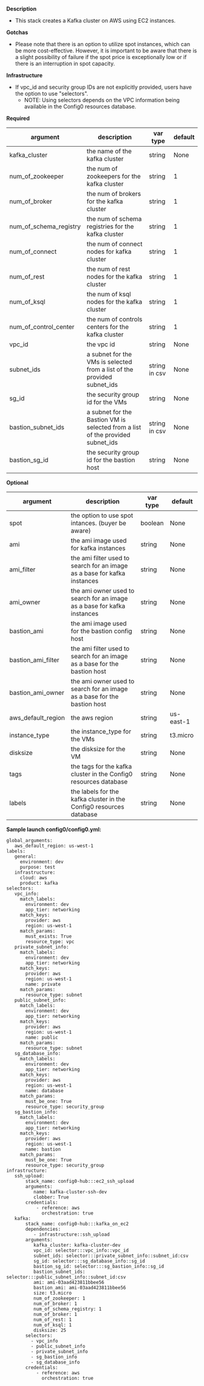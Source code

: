 **Description**

  - This stack creates a Kafka cluster on AWS using EC2 instances.

**Gotchas**
  - Please note that there is an option to utilize spot instances, which can be more cost-effective. However, it is important to be aware that there is a slight possibility of failure if the spot price is exceptionally low or if there is an interruption in spot capacity.

**Infrastructure**

  - If vpc_id and security group IDs are not explicitly provided, users have the option to use "selectors".
    - NOTE: Using selectors depends on the VPC information being available in the Config0 resources database.

**Required**

| argument      | description                            | var type | default      |
| ------------- | -------------------------------------- | -------- | ------------ |
| kafka_cluster   | the name of the kafka cluster       | string   | None         |
| num_of_zookeeper   | the num of zookeepers for the kafka cluster       | string   | 1         |
| num_of_broker   | the num of brokers for the kafka cluster       | string   | 1         |
| num_of_schema_registry   | the num of schema registries for the kafka cluster       | string   | 1         |
| num_of_connect   | the num of connect nodes for kafka cluster       | string   | 1         |
| num_of_rest   | the num of rest nodes for the kafka cluster       | string   | 1         |
| num_of_ksql   | the num of ksql nodes for the  kafka cluster       | string   | 1         |
| num_of_control_center   | the num of controls centers for the kafka cluster       | string   | 1         |
| vpc_id | the vpc id | string   | None       |
| subnet_ids   | a subnet for the VMs is selected from a list of the provided subnet_ids  | string in csv   | None         |
| sg_id   | the security group id for the VMs       | string   | None         |
| bastion_subnet_ids   | a subnet for the Bastion VM is selected from a list of the provided subnet_ids  | string in csv   | None         |
| bastion_sg_id   | the security group id for the bastion host       | string   | None         |

**Optional**

| argument           | description                            | var type |  default      |
| ------------- | -------------------------------------- | -------- | ------------ |
| spot   | the option to use spot intances. (buyer be aware)    | boolean   | None        |
| ami   | the ami image used for kafka instances      | string   | None        |
| ami_filter   | the ami filter used to search for an image as a base for kafka instances      | string   | None        |
| ami_owner   | the ami owner used to search for an image as a base for kafka instances      | string   | None        |
| bastion_ami   | the ami image used for the bastion config host      | string   | None          |
| bastion_ami_filter   | the ami filter used to search for an image as a base for the bastion host     | string   | None        |
| bastion_ami_owner   | the ami owner used to search for an image as a base for the bastion host      | string   | None        |
| aws_default_region   | the aws region                | string   | us-east-1         |
| instance_type | the instance_type for the VMs | string   | t3.micro       |
| disksize | the disksize for the VM | string   | None       |
| tags | the tags for the kafka cluster in the Config0 resources database | string   | None       |
| labels | the labels for the kafka cluster in the Config0 resources database | string   | None       |

**Sample launch config0/config0.yml:**

```
global_arguments:
   aws_default_region: us-west-1
labels:
   general:
     environment: dev
     purpose: test
   infrastructure:
     cloud: aws
     product: kafka
selectors:
   vpc_info:
     match_labels:
       environment: dev
       app_tier: networking
     match_keys:
       provider: aws
       region: us-west-1
     match_params:
       must_exists: True
       resource_type: vpc
   private_subnet_info:
     match_labels:
       environment: dev
       app_tier: networking
     match_keys:
       provider: aws
       region: us-west-1
       name: private
     match_params:
       resource_type: subnet
   public_subnet_info:
     match_labels:
       environment: dev
       app_tier: networking
     match_keys:
       provider: aws
       region: us-west-1
       name: public
     match_params:
       resource_type: subnet
   sg_database_info:
     match_labels:
       environment: dev
       app_tier: networking
     match_keys:
       provider: aws
       region: us-west-1
       name: database
     match_params:
       must_be_one: True
       resource_type: security_group
   sg_bastion_info:
     match_labels:
       environment: dev
       app_tier: networking
     match_keys:
       provider: aws
       region: us-west-1
       name: bastion
     match_params:
       must_be_one: True
       resource_type: security_group
infrastructure:
   ssh_upload:
       stack_name: config0-hub:::ec2_ssh_upload
       arguments:
          name: kafka-cluster-ssh-dev
          clobber: True
       credentials:
           - reference: aws
             orchestration: true
   kafka:
       stack_name: config0-hub:::kafka_on_ec2
       dependencies:
          - infrastructure::ssh_upload
       arguments:
          kafka_cluster: kafka-cluster-dev
          vpc_id: selector:::vpc_info::vpc_id
          subnet_ids: selector:::private_subnet_info::subnet_id:csv
          sg_id: selector:::sg_database_info::sg_id
          bastion_sg_id: selector:::sg_bastion_info::sg_id
          bastion_subnet_ids: selector:::public_subnet_info::subnet_id:csv
          ami: ami-03aad423811bbee56
          bastion_ami: ami-03aad423811bbee56
          size: t3.micro
          num_of_zookeeper: 1
          num_of_broker: 1
          num_of_schema_registry: 1
          num_of_broker: 1
          num_of_rest: 1
          num_of_ksql: 1
          disksize: 25
       selectors:
         - vpc_info
         - public_subnet_info
         - private_subnet_info
         - sg_bastion_info
         - sg_database_info
       credentials:
           - reference: aws
             orchestration: true
```
